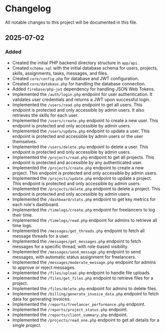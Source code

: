 # Changelog

All notable changes to this project will be documented in this file.

## 2025-07-02

### Added
- Created the initial PHP backend directory structure in `app/api`.
- Created `schema.sql` with the initial database schema for users, projects, skills, assignments, tasks, messages, and files.
- Created `core/config.php` for database and JWT configuration.
- Created `core/database.php` for handling the database connection.
- Added `firebase/php-jwt` dependency for handling JSON Web Tokens.
- Implemented the `/auth/login.php` endpoint for user authentication. It validates user credentials and returns a JWT upon successful login.
- Implemented the `/users/read.php` endpoint to get all users. This endpoint is protected and only accessible by admin users. It also retrieves the skills for each user.
- Implemented the `/users/create.php` endpoint to create a new user. This endpoint is protected and only accessible by admin users.
- Implemented the `/users/update.php` endpoint to update a user. This endpoint is protected and accessible by admin users or the user themselves.
- Implemented the `/users/delete.php` endpoint to delete a user. This endpoint is protected and only accessible by admin users.
- Implemented the `/projects/read.php` endpoint to get all projects. This endpoint is protected and accessible by any authenticated user.
- Implemented the `/projects/create.php` endpoint to create a new project. This endpoint is protected and only accessible by admin users.
- Implemented the `/projects/update.php` endpoint to update a project. This endpoint is protected and only accessible by admin users.
- Implemented the `/projects/delete.php` endpoint to delete a project. This endpoint is protected and only accessible by admin users.
- Implemented the `/dashboard/stats.php` endpoint to get key metrics for each role's dashboard.
- Implemented the `/timelogs/create.php` endpoint for freelancers to log their time.
- Implemented the `/timelogs/read.php` endpoint for admins to retrieve all time logs.
- Implemented the `/messages/get_threads.php` endpoint to fetch all message threads for a user.
- Implemented the `/messages/get_messages.php` endpoint to fetch messages for a specific thread, with role-based visibility.
- Implemented the `/messages/send_message.php` endpoint to send messages, with automatic status assignment for freelancers.
- Implemented the `/messages/moderate_message.php` endpoint for admins to approve or reject messages.
- Implemented the `/files/upload.php` endpoint to handle file uploads.
- Implemented the `/files/get_files.php` endpoint to retrieve files for a project.
- Implemented the `/files/delete.php` endpoint for admins to delete files.
- Implemented the `/billing/generate_invoice_data.php` endpoint to fetch data for generating invoices.
- Implemented the `/reports/freelancer_performance.php` endpoint.
- Implemented the `/reports/project_status.php` endpoint.
- Implemented the `/reports/client_summary.php` endpoint.
- Implemented the `/projects/read_one.php` endpoint to get all details for a single project.
